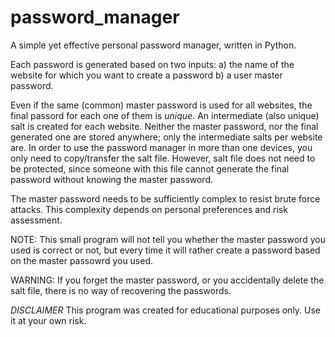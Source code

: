 # password_manager

A simple yet effective personal password manager, written in Python. 

Each password is generated based on two inputs: 
a) the name of the website for which you want to create a password
b) a user master password. 

Even if the same (common) master password is used for all websites, the final passord for each one of them is _unique_. 
An intermediate (also unique) salt is created for each website. 
Neither the master password, nor the final generated one are stored anywhere; only the intermediate salts per website are. 
In order to use the password manager in more than one devices, you only need to copy/transfer the salt file. 
However, salt file does not need to be protected, since someone with this file cannot generate the final password without knowing the master password. 

The master password needs to be sufficiently complex to resist brute force attacks. This complexity depends on personal preferences and risk assessment.

NOTE: This small program will not tell you whether the master password you used is correct or not, but every time it will rather create a password based on the master passowrd you used. 

WARNING: If you forget the master password, or you accidentally delete the salt file, there is no way of recovering the passwords. 

_DISCLAIMER_
This program was created for educational purposes only. Use it at your own risk. 
